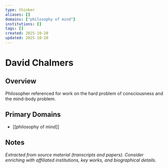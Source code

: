 ```yaml
---
type: thinker
aliases: []
domains: ["philosophy of mind"]
institutions: []
tags: []
created: 2025-10-20
updated: 2025-10-20
---
```


# David Chalmers

## Overview

Philosopher referenced for work on the hard problem of consciousness and the mind-body problem.

## Primary Domains

- [[philosophy of mind]]

## Notes

*Extracted from source material (transcripts and papers). Consider enriching with affiliated institutions, key works, and biographical details.*
